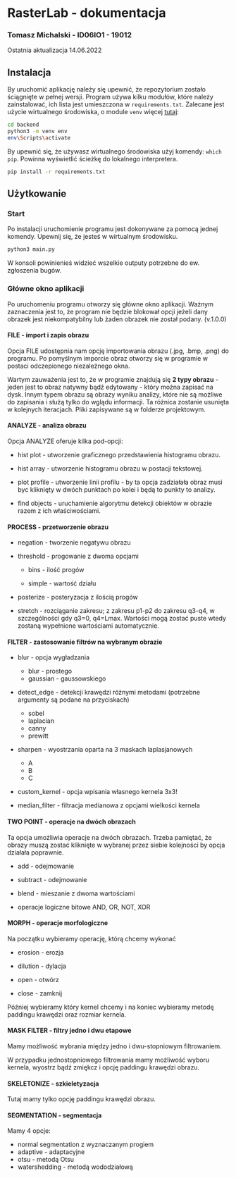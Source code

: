 # RasterLab - dokumentacja

### Tomasz Michalski - ID06IO1 - 19012

Ostatnia aktualizacja 14.06.2022

## Instalacja

By uruchomić aplikację należy się upewnić, że repozytorium zostało ściągnięte w pełnej wersji.
Program używa kilku modułów, które należy zainstalować, ich lista jest umieszczona w `requirements.txt`.
Zalecane jest użycie wirtualnego środowiska, o module `venv` więcej [tutaj](https://docs.python.org/3/library/venv.html):

```sh
cd backend
python3 -m venv env
env\Scripts\activate
```

By upewnić się, że używasz wirtualnego środowiska użyj komendy: `which pip`. Powinna wyświetlić ścieżkę do lokalnego interpretera.

```sh
pip install -r requirements.txt
```

## Użytkowanie

### Start

Po instalacji uruchomienie programu jest dokonywane za pomocą jednej komendy. Upewnij się, że jesteś w wirtualnym środowisku.

```sh
python3 main.py
```

W konsoli powinienieś widzieć wszelkie outputy potrzebne do ew. zgłoszenia bugów.

### Główne okno aplikacji

Po uruchomeniu programu otworzy się główne okno aplikacji. Ważnym zaznaczenia jest to, że program nie będzie blokował opcji jeżeli dany obrazek jest niekompatybilny lub żaden obrazek nie został podany. (v.1.0.0)


#### FILE - import i zapis obrazu

Opcja FILE udostępnia nam opcję importowania obrazu (.jpg, .bmp, .png) do programu. Po pomyślnym imporcie obraz otworzy się w programie w postaci odczepionego niezależnego okna.

Wartym zauważenia jest to, że w programie znajdują się **2 typy obrazu** - jeden jest to obraz natywny bądź edytowany - który można zapisać na dysk. Innym typem obrazu są obrazy wyniku analizy, które nie są możliwe do zapisania i służą tylko do wglądu informacji.
Ta różnica zostanie usunięta w kolejnych iteracjach.
Pliki zapisywane są w folderze projektowym.

#### ANALYZE - analiza obrazu

Opcja ANALYZE oferuje kilka pod-opcji:

-   hist plot - utworzenie graficznego przedstawienia histogramu obrazu.

-   hist array - utworzenie histogramu obrazu w postacji tekstowej.

-   plot profile - utworzenie linii profilu - by ta opcja zadziałała obraz musi byc kliknięty w dwóch punktach po kolei i będą to punkty to analizy.

-   find objects - uruchamienie algorytmu detekcji obiektów w obrazie razem z ich właściwościami.


#### PROCESS - przetworzenie obrazu

-   negation - tworzenie negatywu obrazu

-   threshold - progowanie z dwoma opcjami
    -   bins - ilość progów

    -   simple - wartość działu

-   posterize - posteryzacja z ilością progów

-   stretch - rozciąganie zakresu; z zakresu p1-p2 do zakresu q3-q4, w szczególności gdy q3=0, q4=Lmax. Wartości mogą zostać puste wtedy zostaną wypełnione wartościami automatycznie.


#### FILTER - zastosowanie filtrów na wybranym obrazie

-   blur - opcja wygładzania
    -   blur - prostego
    -   gaussian - gaussowskiego
-   detect_edge - detekcji krawędzi różnymi metodami (potrzebne argumenty są podane na przyciskach)
    -   sobel
    -   laplacian
    -   canny
    -   prewitt
-   sharpen - wyostrzania oparta na 3 maskach laplasjanowych
    -   A
    -   B
    -   C
-   custom_kernel - opcja wpisania własnego kernela 3x3!

-   median_filter - filtracja medianowa z opcjami wielkości kernela


#### TWO POINT - operacje na dwóch obrazach

Ta opcja umożliwia operacje na dwóch obrazach. Trzeba pamiętać, że obrazy muszą zostać kliknięte w wybranej przez siebie kolejności by opcja działała poprawnie.

-   add - odejmowanie

-   subtract - odejmowanie
-   blend - mieszanie z dwoma wartościami
-   operacje logiczne bitowe AND, OR, NOT, XOR

#### MORPH - operacje morfologiczne

Na początku wybieramy operację, którą chcemy wykonać

-   erosion - erozja

-   dilution - dylacja
-   open - otwórz
-   close - zamknij

Później wybieramy który kernel chcemy i na koniec wybieramy metodę paddingu krawędzi oraz rozmiar kernela.

#### MASK FILTER - filtry jedno i dwu etapowe

Mamy możliwość wybrania między jedno i dwu-stopniowym filtrowaniem.

W przypadku jednostopniowego filtrowania mamy możliwość wyboru kernela, wyostrz bądź zmiękcz i opcję paddingu krawędzi obrazu.

#### SKELETONIZE - szkieletyzacja

Tutaj mamy tylko opcję paddingu krawędzi obrazu.

#### SEGMENTATION - segmentacja

Mamy 4 opcje:

-   normal segmentation z wyznaczanym progiem
-   adaptive - adaptacyjne
-   otsu - metodą Otsu
-   watershedding - metodą wododziałową

